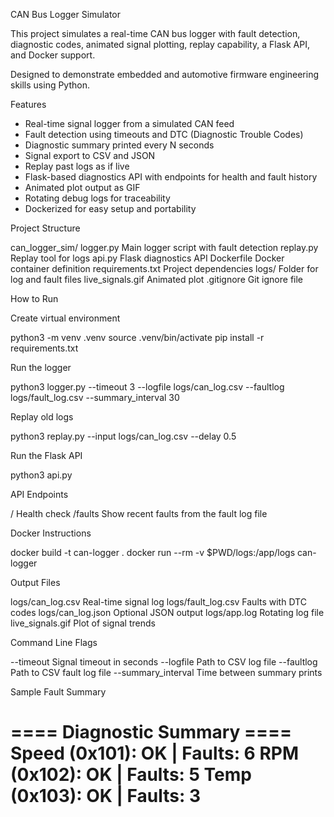CAN Bus Logger Simulator

This project simulates a real-time CAN bus logger with fault detection, diagnostic codes, animated signal plotting, replay capability, a Flask API, and Docker support.

Designed to demonstrate embedded and automotive firmware engineering skills using Python.

Features

- Real-time signal logger from a simulated CAN feed
- Fault detection using timeouts and DTC (Diagnostic Trouble Codes)
- Diagnostic summary printed every N seconds
- Signal export to CSV and JSON
- Replay past logs as if live
- Flask-based diagnostics API with endpoints for health and fault history
- Animated plot output as GIF
- Rotating debug logs for traceability
- Dockerized for easy setup and portability

Project Structure

can_logger_sim/
  logger.py              Main logger script with fault detection
  replay.py              Replay tool for logs
  api.py                 Flask diagnostics API
  Dockerfile             Docker container definition
  requirements.txt       Project dependencies
  logs/                  Folder for log and fault files
  live_signals.gif       Animated plot
  .gitignore             Git ignore file

How to Run

Create virtual environment

python3 -m venv .venv
source .venv/bin/activate
pip install -r requirements.txt

Run the logger

python3 logger.py --timeout 3 --logfile logs/can_log.csv --faultlog logs/fault_log.csv --summary_interval 30

Replay old logs

python3 replay.py --input logs/can_log.csv --delay 0.5

Run the Flask API

python3 api.py

API Endpoints

/            Health check
/faults      Show recent faults from the fault log file

Docker Instructions

docker build -t can-logger .
docker run --rm -v $PWD/logs:/app/logs can-logger

Output Files

logs/can_log.csv        Real-time signal log
logs/fault_log.csv      Faults with DTC codes
logs/can_log.json       Optional JSON output
logs/app.log            Rotating log file
live_signals.gif        Plot of signal trends

Command Line Flags

--timeout               Signal timeout in seconds
--logfile               Path to CSV log file
--faultlog              Path to CSV fault log file
--summary_interval      Time between summary prints

Sample Fault Summary

==== Diagnostic Summary ====
 Speed (0x101): OK         | Faults: 6
   RPM (0x102): OK         | Faults: 5
  Temp (0x103): OK         | Faults: 3
============================

